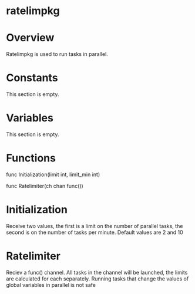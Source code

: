# ratelimpkg
# Overview
Ratelimpkg is used to run tasks in parallel.
# Constants
This section is empty.
# Variables
This section is empty.
# Functions
func Initialization(limit int, limit_min int)

func Ratelimiter(ch chan func())
# Initialization
Receive two values, the first is a limit on the number of parallel tasks, the second is on the number of tasks per minute. Default values are 2 and 10
# Ratelimiter
Reciev a func() channel. All tasks in the channel will be launched, the limits are calculated for each separately. Running tasks that change the values of global variables in parallel is not safe
    
